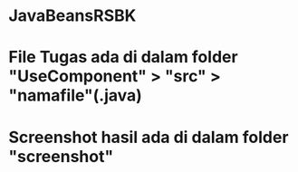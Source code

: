 # JavaBeansRSBK
# File Tugas ada di dalam folder "UseComponent" > "src" > "namafile"(.java)
# Screenshot hasil ada di dalam folder "screenshot"
